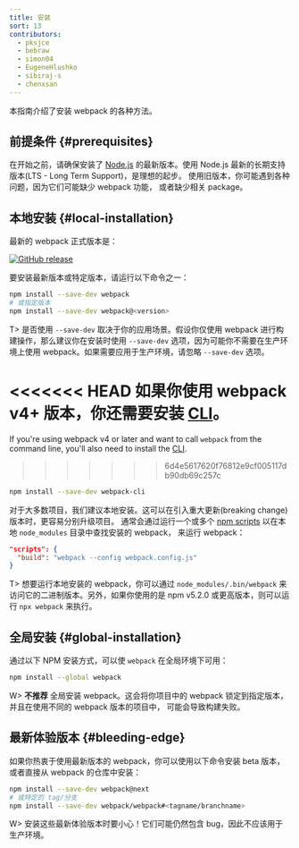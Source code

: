 ```yaml
---
title: 安装
sort: 13
contributors:
  - pksjce
  - bebraw
  - simon04
  - EugeneHlushko
  - sibiraj-s
  - chenxsan
---
```


本指南介绍了安装 webpack 的各种方法。

## 前提条件 {#prerequisites}

在开始之前，请确保安装了 [Node.js](https://nodejs.org/en/) 的最新版本。使用 Node.js 最新的长期支持版本(LTS - Long Term Support)，是理想的起步。
使用旧版本，你可能遇到各种问题，因为它们可能缺少 webpack 功能，
或者缺少相关 package。

## 本地安装 {#local-installation}

最新的 webpack 正式版本是：

[![GitHub release](https://img.shields.io/npm/v/webpack.svg?label=webpack&style=flat-square&maxAge=3600)](https://github.com/webpack/webpack/releases)

要安装最新版本或特定版本，请运行以下命令之一：

```bash
npm install --save-dev webpack
# 或指定版本
npm install --save-dev webpack@<version>
```

T> 是否使用 `--save-dev` 取决于你的应用场景。假设你仅使用 webpack 进行构建操作，那么建议你在安装时使用 `--save-dev` 选项，因为可能你不需要在生产环境上使用 webpack。如果需要应用于生产环境，请忽略 `--save-dev` 选项。

<<<<<<< HEAD
如果你使用 webpack v4+ 版本，你还需要安装 [CLI](/api/cli/)。
=======
If you're using webpack v4 or later and want to call `webpack` from the command line, you'll also need to install the [CLI](/api/cli/).
>>>>>>> 6d4e5617620f76812e9cf005117db90db69c257c

```bash
npm install --save-dev webpack-cli
```

对于大多数项目，我们建议本地安装。这可以在引入重大更新(breaking change)版本时，更容易分别升级项目。
通常会通过运行一个或多个 [npm scripts](https://docs.npmjs.com/misc/scripts) 以在本地 `node_modules` 目录中查找安装的 webpack，
来运行 webpack：

```json
"scripts": {
  "build": "webpack --config webpack.config.js"
}
```

T> 想要运行本地安装的 webpack，你可以通过 `node_modules/.bin/webpack` 来访问它的二进制版本。另外，如果你使用的是 npm v5.2.0 或更高版本，则可以运行 `npx webpack` 来执行。

## 全局安装 {#global-installation}

通过以下 NPM 安装方式，可以使 `webpack` 在全局环境下可用：

```bash
npm install --global webpack
```

W> **不推荐** 全局安装 webpack。这会将你项目中的 webpack 锁定到指定版本，并且在使用不同的 webpack 版本的项目中，
可能会导致构建失败。

## 最新体验版本 {#bleeding-edge}

如果你热衷于使用最新版本的 webpack，你可以使用以下命令安装 beta 版本，
或者直接从 webpack 的仓库中安装：

```bash
npm install --save-dev webpack@next
# 或特定的 tag/分支
npm install --save-dev webpack/webpack#<tagname/branchname>
```

W> 安装这些最新体验版本时要小心！它们可能仍然包含 bug，因此不应该用于生产环境。
